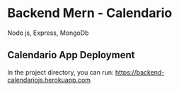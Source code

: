 # Backend Mern - Calendario

Node js, Express, MongoDb

## Calendario App Deployment

In the project directory, you can run:
https://backend-calendariojs.herokuapp.com